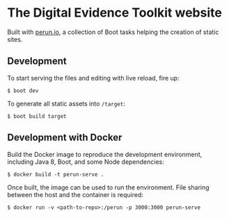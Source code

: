 # The Digital Evidence Toolkit website

Built with [perun.io](https://perun.io/), a collection of Boot tasks helping the creation of static sites.

## Development
To start serving the files and editing with live reload, fire up:

`$ boot dev`

To generate all static assets into `/target`:

`$ boot build target`

## Development with Docker
Build the Docker image to reproduce the development environment, including Java 8, Boot, and some Node dependencies:

`$ docker build -t perun-serve .`

Once built, the image can be used to run the environment. File sharing between the host and the container is required:

`$ docker run -v <path-to-repo>:/perun -p 3000:3000 perun-serve`
